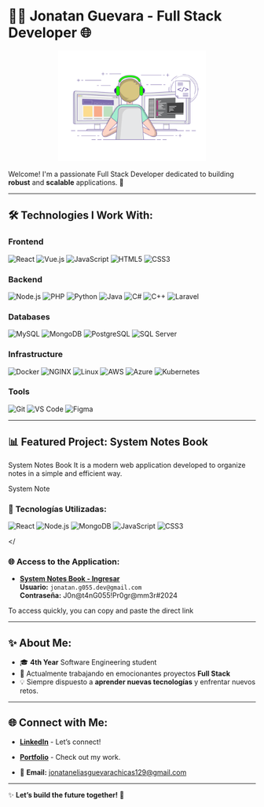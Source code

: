 # 👨‍💻 Jonatan Guevara - Full Stack Developer 🌐

<p align="center">
  <img src="https://github.com/JonatanG055/imagenes-repo/blob/master/githubperfil.gif?raw=true" alt="Jonatan Guevara LinkedIn" width="300px">
</p>

Welcome! I'm a passionate Full Stack Developer dedicated to building **robust** and **scalable** applications. 🚀  

---

## 🛠️ **Technologies I Work With:**

### **Frontend**  
<p align="left">
  <img src="https://img.shields.io/badge/React-20232A?style=for-the-badge&logo=react&logoColor=61DAFB" alt="React">
  <img src="https://img.shields.io/badge/Vue.js-35495E?style=for-the-badge&logo=vue.js&logoColor=4FC08D" alt="Vue.js">
  <img src="https://img.shields.io/badge/JavaScript-323330?style=for-the-badge&logo=javascript&logoColor=F7DF1E" alt="JavaScript">
  <img src="https://img.shields.io/badge/HTML5-E34F26?style=for-the-badge&logo=html5&logoColor=white" alt="HTML5">
  <img src="https://img.shields.io/badge/CSS3-1572B6?style=for-the-badge&logo=css3&logoColor=white" alt="CSS3">
</p>

### **Backend**  
<p align="left">
  <img src="https://img.shields.io/badge/Node.js-339933?style=for-the-badge&logo=node.js&logoColor=white" alt="Node.js">
  <img src="https://img.shields.io/badge/PHP-777BB4?style=for-the-badge&logo=php&logoColor=white" alt="PHP">
  <img src="https://img.shields.io/badge/Python-3776AB?style=for-the-badge&logo=python&logoColor=white" alt="Python">
  <img src="https://img.shields.io/badge/Java-007396?style=for-the-badge&logo=java&logoColor=white" alt="Java">
  <img src="https://img.shields.io/badge/C%23-239120?style=for-the-badge&logo=c-sharp&logoColor=white" alt="C#">
  <img src="https://img.shields.io/badge/C++-00599C?style=for-the-badge&logo=c%2b%2b&logoColor=white" alt="C++">
  <img src="https://img.shields.io/badge/Laravel-FF2D20?style=for-the-badge&logo=laravel&logoColor=white" alt="Laravel">
</p>

### **Databases**  
<p align="left">
  <img src="https://img.shields.io/badge/MySQL-00000F?style=for-the-badge&logo=mysql&logoColor=white" alt="MySQL">
  <img src="https://img.shields.io/badge/MongoDB-4EA94B?style=for-the-badge&logo=mongodb&logoColor=white" alt="MongoDB">
  <img src="https://img.shields.io/badge/PostgreSQL-316192?style=for-the-badge&logo=postgresql&logoColor=white" alt="PostgreSQL">
  <img src="https://img.shields.io/badge/SQL_Server-CC2927?style=for-the-badge&logo=microsoft-sql-server&logoColor=white" alt="SQL Server">
</p>

### **Infrastructure**  
<p align="left">
  <img src="https://img.shields.io/badge/Docker-2496ED?style=for-the-badge&logo=docker&logoColor=white" alt="Docker">
  <img src="https://img.shields.io/badge/NGINX-009639?style=for-the-badge&logo=nginx&logoColor=white" alt="NGINX">
  <img src="https://img.shields.io/badge/Linux-FCC624?style=for-the-badge&logo=linux&logoColor=black" alt="Linux">
  <img src="https://img.shields.io/badge/AWS-232F3E?style=for-the-badge&logo=amazon-aws&logoColor=white" alt="AWS">
  <img src="https://img.shields.io/badge/Azure-0078D7?style=for-the-badge&logo=microsoft-azure&logoColor=white" alt="Azure">
  <img src="https://img.shields.io/badge/Kubernetes-326CE5?style=for-the-badge&logo=kubernetes&logoColor=white" alt="Kubernetes">
</p>

### **Tools**  
<p align="left">
  <img src="https://img.shields.io/badge/Git-F05032?style=for-the-badge&logo=git&logoColor=white" alt="Git">
  <img src="https://img.shields.io/badge/VS_Code-007ACC?style=for-the-badge&logo=visual-studio-code&logoColor=white" alt="VS Code">
  <img src="https://img.shields.io/badge/Figma-F24E1E?style=for-the-badge&logo=figma&logoColor=white" alt="Figma">
</p>

---

## 📊 **Featured Project: System Notes Book**

System Notes Book It is a modern web application developed to organize notes in a simple and efficient way. 

System Note
### 🚀 **Tecnologías Utilizadas:**
<p align="left">
  <img src="https://img.shields.io/badge/React-20232A?style=for-the-badge&logo=react&logoColor=61DAFB" alt="React">
  <img src="https://img.shields.io/badge/Node.js-339933?style=for-the-badge&logo=node.js&logoColor=white" alt="Node.js">
  <img src="https://img.shields.io/badge/MongoDB-4EA94B?style=for-the-badge&logo=mongodb&logoColor=white" alt="MongoDB">
  <img src="https://img.shields.io/badge/JavaScript-323330?style=for-the-badge&logo=javascript&logoColor=F7DF1E" alt="JavaScript">
  <img src="https://img.shields.io/badge/CSS3-1572B6?style=for-the-badge&logo=css3&logoColor=white" alt="CSS3">

</
</p>

### 🌐 **Access to the Application:**
- [**System Notes Book - Ingresar**](https://systemnotesbook.netlify.app/)  
  **Usuario:** `jonatan.g055.dev@gmail.com`  
  **Contraseña:** J0n@t4nG055!Pr0gr@mm3r#2024

To access quickly, you can copy and paste the direct link

---

## ✨ **About Me:**
- 🎓 **4th Year** Software Engineering student  
- 🔄 Actualmente trabajando en emocionantes proyectos **Full Stack**
- 💡 Siempre dispuesto a **aprender nuevas tecnologías** y enfrentar nuevos retos.

---

## 🌐 **Connect with Me:**
- **[LinkedIn](https://www.linkedin.com/in/jonataneguevara)** - Let’s connect!
- **[Portfolio](https://portafoliodevely.netlify.app)** - Check out my work.
  
- 📧 **Email:** [jonataneliasguevarachicas129@gmail.com](mailto:jonataneliasguevarachicas129@gmail.com)  

---

✨ **Let’s build the future together!** 🚀  
